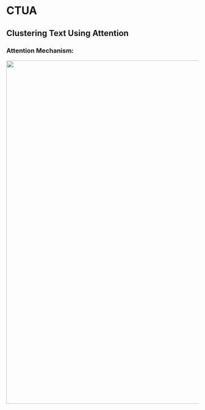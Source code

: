 # CTUA
## Clustering Text Using Attention

### Attention Mechanism:
<kbd><img src="https://miro.medium.com/max/2204/1*ABkaR2glZNP6oh08oY4l-Q.png" width = 900></kbd>
